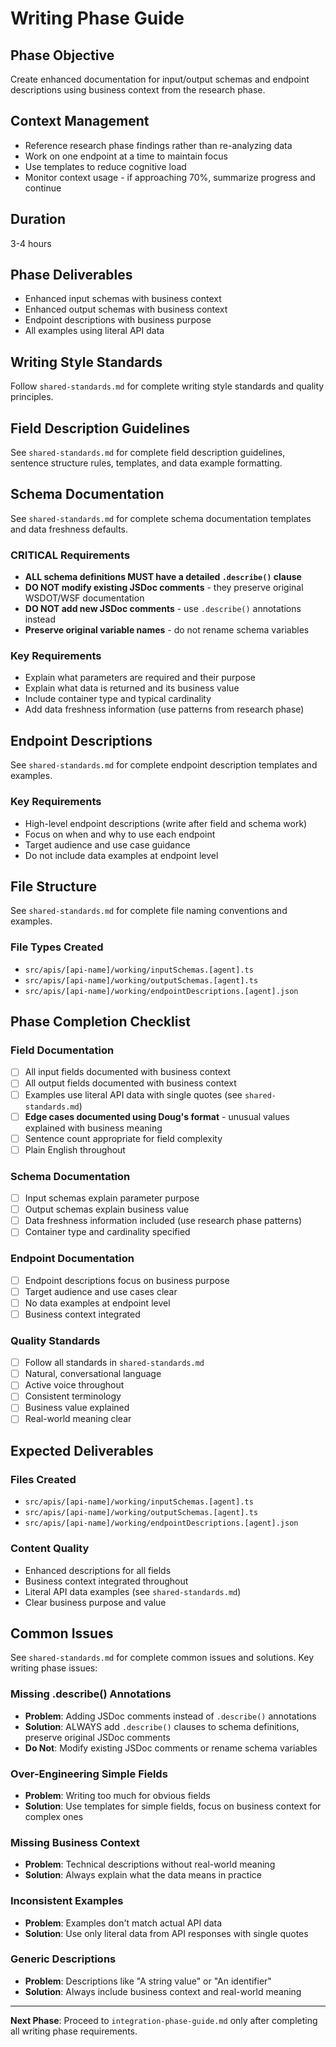 # Writing Phase Guide

## Phase Objective

Create enhanced documentation for input/output schemas and endpoint descriptions using business context from the research phase.

## Context Management

- Reference research phase findings rather than re-analyzing data
- Work on one endpoint at a time to maintain focus
- Use templates to reduce cognitive load
- Monitor context usage - if approaching 70%, summarize progress and continue

## Duration
3-4 hours

## Phase Deliverables
- Enhanced input schemas with business context
- Enhanced output schemas with business context  
- Endpoint descriptions with business purpose
- All examples using literal API data

## Writing Style Standards

Follow `shared-standards.md` for complete writing style standards and quality principles.

## Field Description Guidelines

See `shared-standards.md` for complete field description guidelines, sentence structure rules, templates, and data example formatting.

## Schema Documentation

See `shared-standards.md` for complete schema documentation templates and data freshness defaults.

### CRITICAL Requirements
- **ALL schema definitions MUST have a detailed `.describe()` clause**
- **DO NOT modify existing JSDoc comments** - they preserve original WSDOT/WSF documentation
- **DO NOT add new JSDoc comments** - use `.describe()` annotations instead
- **Preserve original variable names** - do not rename schema variables

### Key Requirements
- Explain what parameters are required and their purpose
- Explain what data is returned and its business value
- Include container type and typical cardinality
- Add data freshness information (use patterns from research phase)

## Endpoint Descriptions

See `shared-standards.md` for complete endpoint description templates and examples.

### Key Requirements
- High-level endpoint descriptions (write after field and schema work)
- Focus on when and why to use each endpoint
- Target audience and use case guidance
- Do not include data examples at endpoint level

## File Structure

See `shared-standards.md` for complete file naming conventions and examples.

### File Types Created
- `src/apis/[api-name]/working/inputSchemas.[agent].ts`
- `src/apis/[api-name]/working/outputSchemas.[agent].ts`
- `src/apis/[api-name]/working/endpointDescriptions.[agent].json`

## Phase Completion Checklist

### Field Documentation
- [ ] All input fields documented with business context
- [ ] All output fields documented with business context
- [ ] Examples use literal API data with single quotes (see `shared-standards.md`)
- [ ] **Edge cases documented using Doug's format** - unusual values explained with business meaning
- [ ] Sentence count appropriate for field complexity
- [ ] Plain English throughout

### Schema Documentation
- [ ] Input schemas explain parameter purpose
- [ ] Output schemas explain business value
- [ ] Data freshness information included (use research phase patterns)
- [ ] Container type and cardinality specified

### Endpoint Documentation
- [ ] Endpoint descriptions focus on business purpose
- [ ] Target audience and use cases clear
- [ ] No data examples at endpoint level
- [ ] Business context integrated

### Quality Standards
- [ ] Follow all standards in `shared-standards.md`
- [ ] Natural, conversational language
- [ ] Active voice throughout
- [ ] Consistent terminology
- [ ] Business value explained
- [ ] Real-world meaning clear

## Expected Deliverables

### Files Created
- `src/apis/[api-name]/working/inputSchemas.[agent].ts`
- `src/apis/[api-name]/working/outputSchemas.[agent].ts`
- `src/apis/[api-name]/working/endpointDescriptions.[agent].json`

### Content Quality
- Enhanced descriptions for all fields
- Business context integrated throughout
- Literal API data examples (see `shared-standards.md`)
- Clear business purpose and value

## Common Issues

See `shared-standards.md` for complete common issues and solutions. Key writing phase issues:

### Missing .describe() Annotations
- **Problem**: Adding JSDoc comments instead of `.describe()` annotations
- **Solution**: ALWAYS add `.describe()` clauses to schema definitions, preserve original JSDoc comments
- **Do Not**: Modify existing JSDoc comments or rename schema variables

### Over-Engineering Simple Fields
- **Problem**: Writing too much for obvious fields
- **Solution**: Use templates for simple fields, focus on business context for complex ones

### Missing Business Context
- **Problem**: Technical descriptions without real-world meaning
- **Solution**: Always explain what the data means in practice

### Inconsistent Examples
- **Problem**: Examples don't match actual API data
- **Solution**: Use only literal data from API responses with single quotes

### Generic Descriptions
- **Problem**: Descriptions like "A string value" or "An identifier"
- **Solution**: Always include business context and real-world meaning

---

**Next Phase**: Proceed to `integration-phase-guide.md` only after completing all writing phase requirements.
